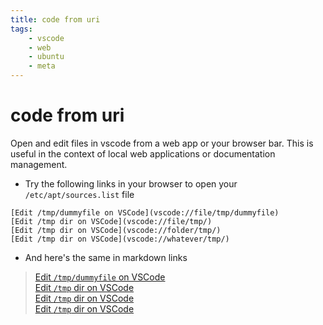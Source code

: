 ```yaml
---
title: code from uri
tags:
    - vscode
    - web
    - ubuntu
    - meta
---
```


# code from uri

Open and edit files in vscode from a web app or your browser bar. This is useful in the context of local web applications or documentation management.


- Try the following links in your browser to open your `/etc/apt/sources.list` file
```
[Edit /tmp/dummyfile on VSCode](vscode://file/tmp/dummyfile)
[Edit /tmp dir on VSCode](vscode://file/tmp/)
[Edit /tmp dir on VSCode](vscode://folder/tmp/)
[Edit /tmp dir on VSCode](vscode://whatever/tmp/)
```

- And here's the same in markdown links  

> [Edit `/tmp/dummyfile` on VSCode](vscode://file/tmp/dummyfile)    
> [Edit `/tmp` dir on VSCode](vscode://file/tmp/)    
> [Edit `/tmp` dir on VSCode](vscode://folder/tmp/)    
> [Edit `/tmp` dir on VSCode](vscode://whatever/tmp/)    



